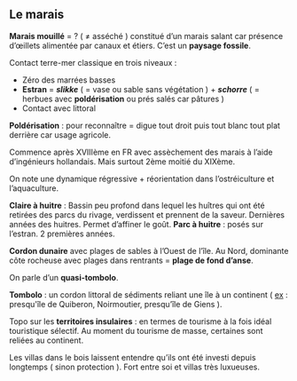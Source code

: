 ## Le marais 

**Marais mouillé** = ? ( ≠ asséché ) constitué d’un marais salant car présence d’œillets alimentée par canaux et étiers. C’est un **paysage fossile**. 

Contact terre-mer classique en trois niveaux : 
- Zéro des marrées basses 
- **Estran** = ***slikke*** ( = vase ou sable sans végétation ) + ***schorre*** ( = herbues avec **poldérisation** ou prés salés car pâtures  )
- Contact avec littoral 

**Poldérisation** : pour reconnaître = digue tout droit puis tout blanc tout plat derrière car usage agricole. 

Commence après XVIIIème en FR avec assèchement des marais à l’aide d’ingénieurs hollandais. Mais surtout 2ème moitié du XIXème. 

On note une dynamique régressive + réorientation dans l’ostréiculture et l’aquaculture. 

**Claire à huitre** : Bassin peu profond dans lequel les huîtres qui ont été retirées des parcs du rivage, verdissent et prennent de la saveur. Dernières années des huitres. Permet d’affiner le goût. 
**Parc à huitre** : posés sur l’estran. 2 premières années.

**Cordon dunaire** avec plages de sables à l’Ouest de l’île. Au Nord, dominante côte rocheuse avec plages dans rentrants = **plage de fond d’anse**. 

On parle d’un **quasi-tombolo**. 

**Tombolo** : un cordon littoral de sédiments reliant une île à un continent ( <u>ex</u> : presqu'île de Quiberon, Noirmoutier, presqu’île de Giens ). 

Topo sur les **territoires insulaires** : en termes de tourisme à la fois idéal touristique sélectif. Au moment du tourisme de masse, certaines sont reliées au continent. 

Les villas dans le bois laissent entendre qu’ils ont été investi depuis longtemps ( sinon protection ). Fort entre soi et villas très luxueuses. 